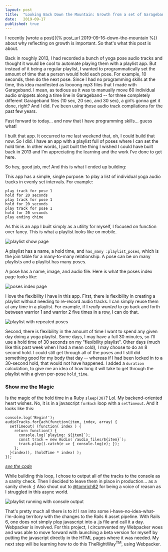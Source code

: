 ```yaml
---
layout: post
title:  "Looking Back Down the Mountain: Growth from a set of Garageband files to Rails 6 & JS"
date:   2019-09-17
published: true
---
```


I recently [wrote a post]({% post_url 2019-09-16-down-the-mountain %}) about why reflecting on growth is important. So that's what this post is about.

Back in roughly 2013, I had recorded a bunch of yoga pose audio tracks and thought it would be cool to automate playing them with a playlist app. But instead of it being a regular playlist, I wanted to programmatically set the amount of time that a person would hold each pose. For example, 10 seconds, then do the next pose. Since I had no programming skills at the time, this idea manifested as loooong mp3 files that I made with Garageband. I mean, as tedious as it was to manually move 60 individual audio snippets along a time line in Garageband -- for three completely different Garageband files (10 sec, 20 sec, and 30 sec), a girl’s gonna get it done, right? And I did. I've been using those audio track compilations for the past few years.

Fast forward to today... and now that I have programming skills... guess what!

I built that app. It occurred to me last weekend that, oh, I could build that now. So I did. I have an app with a playlist full of poses where I can set the hold time. In other words, I just built the thing I wished I could have built back in 2013 and I’m appreciating the learning and the work I’ve done to get here.

So hey, good job, me! And this is what I ended up building:


This app has a simple, single purpose: to play a list of individual yoga audio tracks in evenly set intervals. For example:
```
play track for pose 1
hold for 20 seconds
play track for pose 1
hold for 20 seconds
play track for pose 1
hold for 20 seconds
play ending chime
```

As this is an app I built simply as a utility for myself, I focused on function over fancy. This is what a playlist looks like on mobile.

<img src="https://github.com/lortza/yogaplaylist/raw/master/public/screenshots/playlist_show_mobile.png" title="playlist show page" alt="playlist show page" class="post-image">

A playlist has a name, a hold time, and `has_many :playlist_poses`, which is the join table for a many-to-many relationship. A pose can be on many playlists and a playlist has many poses.

A pose has a name, image, and audio file. Here is what the poses index page looks like:

<img src="https://github.com/lortza/yogaplaylist/raw/master/public/screenshots/poses_index.png" title="poses index page" alt="poses index page" class="post-image">


I love the flexibility I have in this app. First, there is flexibility in creating a playlist without needing to re-record audio tracks. I can simply reuse them at any time in a playlist. For example, if I _really wanted_ to go back and forth between warrior 1 and warrior 2 five times in a row, I can do that.

<img src="https://github.com/lortza/yogaplaylist/raw/master/public/screenshots/so_many_warriors.png" title="playlist with repeated poses" alt="playlist with repeated poses" class="post-image">

Second, there is flexibility in the amount of time I want to spend any given day doing a yoga playlist. Some days, I may have a full 30 minutes, so I'll use a hold time of 30 seconds on my "flexibility playlist". Other days (much like this past week when I had a mean cold), I may choose to do an 8 second hold. I could still get through all of the poses and I still did something good for my body that day -- whereas if I had been locked in to a 30-second hold, that would not have happened. I added a `duration` calculation, to give me an idea of how long it will take to get through the playlist with a given per-pose `hold_time`.

### Show me the Magic
Is the magic of the hold time in a Ruby `sleep(30)`? Lol. My backend-oriented heart wishes. No, it is in a javascript `forEach` loop with a `setTimeout`. And it looks like this:

```
console.log('Begin!');
audioTracks.forEach(function(item, index, array) {
  setTimeout( (function( index ) {
    return function() {
      console.log(`playing: ${item}`);
      const track = new Audio(`/audio_files/${item}`);
      track.play().catch(e => { console.log(e); });
    };
  }(index)), (holdTime * index) );
});
```
_[see the code](https://github.com/lortza/yogaplaylist/blob/master/app/views/playlists/show.html.erb#L52-L60)_

While building this loop, I chose to output all of the tracks to the console as a sanity check. Then I decided to leave them in place in production... as a sanity check ;) Also shout out to [@tomrich82](https://github.com/tomrich82) for being a voice of reason as I struggled in this async world.

<img src="https://github.com/lortza/yogaplaylist/raw/master/public/screenshots/playlist_show_console.png" title="playlist running with console output" alt="playlist running with console output" class="post-image">

That's pretty much all there is to it! I ran into some i-have-no-idea-what-i'm-doing territory with the changes to the Rails 6 asset pipeline. With Rails 6, one does not simply plop javascript into a .js file and call it a day. Webpacker is involved. For this project, I circumvented my Webpacker woes and was able to move forward with launching a beta version for myself by putting the javascript directly in the HTML pages where it was needed. My next step will be learning how to do this TheRightWay<sup>TM</sup>, using Webpacker. 
